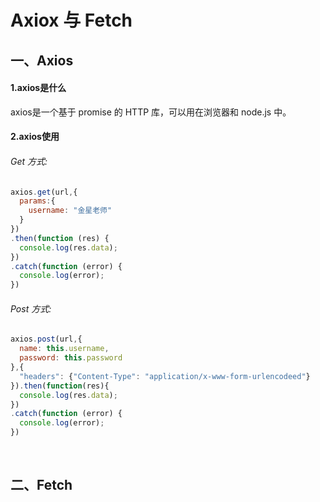 # Axiox 与 Fetch

## 一、Axios
#### 1.axios是什么
axios是一个基于 promise 的 HTTP 库，可以用在浏览器和 node.js 中。
#### 2.axios使用
###### Get 方式:
```javascript
axios.get(url,{
  params:{
    username: "金星老师"
  }
})
.then(function (res) {
  console.log(res.data);
})
.catch(function (error) {
  console.log(error);
})
```
###### Post 方式:
```javascript
axios.post(url,{
  name: this.username,
  password: this.password
},{
  "headers": {"Content-Type": "application/x-www-form-urlencodeed"}
}).then(function(res){
  console.log(res.data);
})
.catch(function (error) {
  console.log(error);
})
```

<br />

## 二、Fetch
